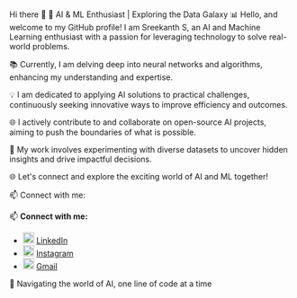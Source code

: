 Hi there 👋
🤖 AI & ML Enthusiast | Exploring the Data Galaxy 📊
Hello, and welcome to my GitHub profile! I am Sreekanth S, an AI and Machine Learning enthusiast with a passion for leveraging technology to solve real-world problems.

📚 Currently, I am delving deep into neural networks and algorithms, enhancing my understanding and expertise.

💡 I am dedicated to applying AI solutions to practical challenges, continuously seeking innovative ways to improve efficiency and outcomes.

🌐 I actively contribute to and collaborate on open-source AI projects, aiming to push the boundaries of what is possible.

🔬 My work involves experimenting with diverse datasets to uncover hidden insights and drive impactful decisions.

🌐 Let's connect and explore the exciting world of AI and ML together!

📫 Connect with me:

📫 **Connect with me:**
- <img src="" alt="LinkedIn" height="20"> [LinkedIn](https://www.linkedin.com/in/sreekanth-ai/)
- <img src="" height="20"> [Instagram](https://www.instagram.com/sreekanth.08)
- <img src="" alt="Gmail" height="20"> [Gmail](mailto:sreesubu77@gmail.com)

🚀 Navigating the world of AI, one line of code at a time


